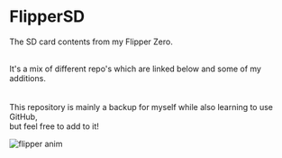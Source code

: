# FlipperSD
The SD card contents from my Flipper Zero.
<p>

<br>
It's a mix of different repo's which are linked below and some of my additions.<br>
<br>
<br>
This repository is mainly a backup for myself while also learning to use GitHub,<br>
but feel free to add to it!<br>

![flipper anim](https://www.google.com/url?sa=i&url=https%3A%2F%2Ftenor.com%2Fview%2Fflipperzero-flipper-zero-animations-gif-27534188&psig=AOvVaw08lCEemgiimtcv0SH5fv1a&ust=1709213011603000&source=images&cd=vfe&opi=89978449&ved=0CBMQjRxqFwoTCMDksOWQzoQDFQAAAAAdAAAAABAE)
